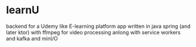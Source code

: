 # learnU
backend for a Udemy like E-learning platform app written in java spring (and later ktor) with ffmpeg for video processing anlong with service workers and kafka and minI/O
